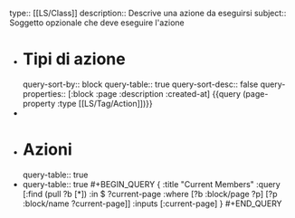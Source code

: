 type:: [[LS/Class]]
description:: Descrive una azione da eseguirsi
subject:: Soggetto opzionale che deve eseguire l'azione

- # Tipi di azione
  query-sort-by:: block
  query-table:: true
  query-sort-desc:: false
  query-properties:: [:block :page :description :created-at]
  {{query (page-property :type [[LS/Tag/Action]])}}
-
- # Azioni
  query-table:: true
- query-table:: true
  #+BEGIN_QUERY
  { :title "Current Members"
    :query [:find (pull ?b [*])
            :in $ ?current-page
            :where
            [?b :block/page ?p]
            [?p :block/name ?current-page]]
    :inputs [:current-page] }
  #+END_QUERY